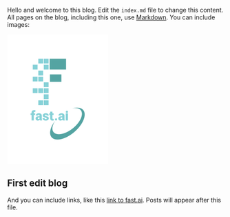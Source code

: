 Hello and welcome to this blog. Edit the `index.md` file to change this content. All pages on the blog, including this one, use [Markdown](https://guides.github.com/features/mastering-markdown/). You can include images:

![Image of fast.ai logo](images/logo.png)

## First edit blog

And you can include links, like this [link to fast.ai](https://www.fast.ai). Posts will appear after this file. 
